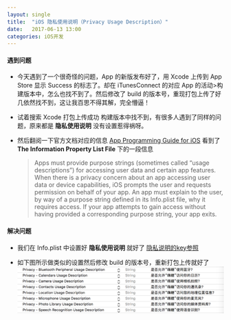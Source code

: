 ```yaml
---
layout: single
title:  "iOS 隐私使用说明（Privacy Usage Description）"
date:   2017-06-13 13:00
categories: iOS开发
---
```


#### 遇到问题

* 今天遇到了一个很奇怪的问题，App 的新版发布好了，用 Xcode 上传到 App Store 显示 Success 的标志了。却在 iTunesConnect 的对应 App 的活动>构建版本中，怎么也找不到了。然后修改了 build 的版本号，重现打包上传了好几依然找不到，这让我百思不得其解，完全懵逼！

* 试着搜索 Xcode 打包上传成功 构建版本中找不到，有很多人遇到了同样的问题，原来都是 <strong>隐私使用说明</strong> 没有设置惹得祸呀。

* 然后翻阅一下官方文档对应的信息  [App Programming Guide for iOS](https://developer.apple.com/library/content/documentation/iPhone/Conceptual/iPhoneOSProgrammingGuide/ExpectedAppBehaviors/ExpectedAppBehaviors.html#//apple_ref/doc/uid/TP40007072-CH3-SW5) 看到了  <strong>The Information Property List File</strong> 下的一段信息
  >  Apps must provide purpose strings (sometimes called “usage descriptions”) for accessing user data and certain app features. When there is a privacy concern about an app accessing user data or device capabilities, iOS prompts the user and requests permission on behalf of your app. An app must explain to the user, by way of a purpose string defined in its Info.plist file, why it requires access. If your app attempts to gain access without having provided a corresponding purpose string, your app exits.


#### 解决问题

* 我们在 Info.plist 中设置好 <strong>隐私使用说明</strong> 就好了   [隐私说明的key参照](https://developer.apple.com/library/content/qa/qa1937/_index.html)

* 如下图所示做类似的设置然后修改 build 的版本号，重新打包上传就好了
  ![Privacy设置图片](privacy.png)
